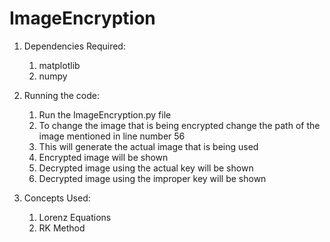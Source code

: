 # ImageEncryption

1. Dependencies Required:
      1. matplotlib
      2. numpy

2. Running the code:
      1. Run the ImageEncryption.py file
      2. To change the image that is being encrypted change the path of the image mentioned in line number 56
      3. This will generate the actual image that is being used
      4. Encrypted image will be shown
      5. Decrypted image using the actual key will be shown
      6. Decrypted image using the improper key will be shown
      
 3. Concepts Used:
      1. Lorenz Equations
      2. RK Method
